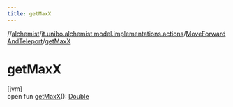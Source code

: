 ```yaml
---
title: getMaxX
---
```

//[alchemist](../../../index.html)/[it.unibo.alchemist.model.implementations.actions](../index.html)/[MoveForwardAndTeleport](index.html)/[getMaxX](get-max-x.html)



# getMaxX



[jvm]\
open fun [getMaxX](get-max-x.html)(): [Double](https://kotlinlang.org/api/latest/jvm/stdlib/kotlin/-double/index.html)




